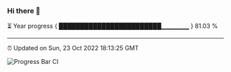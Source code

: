 ### Hi there 👋

⏳ Year progress { ████████████████████████▁▁▁▁▁▁ } 81.03 %

---

⏰ Updated on Sun, 23 Oct 2022 18:13:25 GMT

![Progress Bar CI](https://github.com/Shyam-Makwana/GitHub-Actions-Demo/workflows/Progress%20Bar%20CI/badge.svg)
